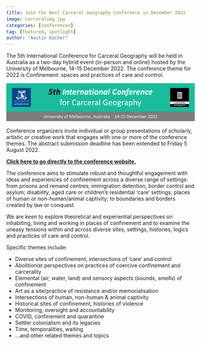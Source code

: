 ```yaml
---
title: Join the Next Carceral Geography Conference in December 2022
image: carceralimg.jpg
categories: [conferences]
tag: [featured, spotlight]
author: "Austin Kocher"
---
```


The 5th International Conference for Carceral Geography will be held in Australia as a two-day hybrid event (in-person and online) hosted by the University of Melbourne, 14-15 December 2022. The conference theme for 2022 is Confinement: spaces and practices of care and control.

<p align="center">
  <img src="/uploads/carceralgeographybanner.png">
</p>

Conference organizers invite individual or group presentations of scholarly, artistic or creative work that engages with one or more of the conference themes. The abstract submission deadline has been extended to Friday 5 August 2022.

[**Click here to go directly to the conference website.**](https://carceralgeography.com/events/conferences/5th-international-conference/call-for-papers-5th-international-conference-for-carceral-geography/)

The conference aims to stimulate robust and thoughtful engagement with ideas and experiences of confinement across a diverse range of settings: from prisons and remand centres; immigration detention, border control and asylum; disability, aged care or children’s residential ‘care’ settings; places of human or non-human/animal captivity; to boundaries and borders created by law or conquest.

We are keen to explore theoretical and experiential perspectives on inhabiting, living and working in places of confinement and to examine the uneasy tensions within and across diverse sites, settings, histories, logics and practices of care and control.

Specific themes include:
- Diverse sites of confinement, intersections of ‘care’ and control
- Abolitionist perspectives on practices of coercive confinement and carcerality
- Elemental (air, water, land) and sensory aspects (sounds, smells) of confinement
- Art as a site/practice of resistance and/or memorialisation
- Intersections of human, non-human & animal captivity
- Historical sites of confinement, histories of violence
- Monitoring, oversight and accountability
- COVID, confinement and quarantine
- Settler colonialism and its legacies
- Time, temporalities, waiting
- …and other related themes and topics
